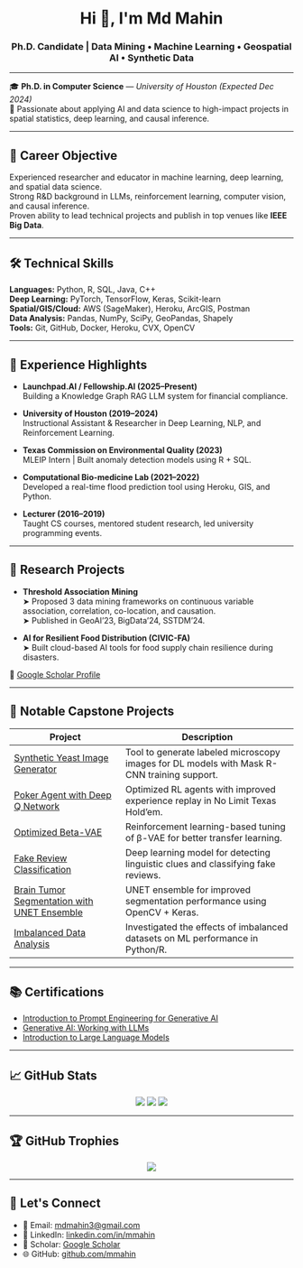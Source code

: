 <h1 align="center">Hi 👋, I'm Md Mahin</h1>
<h3 align="center">Ph.D. Candidate | Data Mining • Machine Learning • Geospatial AI • Synthetic Data</h3>

---

🎓 **Ph.D. in Computer Science** — *University of Houston (Expected Dec 2024)*  
🧠 Passionate about applying AI and data science to high-impact projects in spatial statistics, deep learning, and causal inference.

---

## 🧩 Career Objective

Experienced researcher and educator in machine learning, deep learning, and spatial data science.  
Strong R&D background in LLMs, reinforcement learning, computer vision, and causal inference.  
Proven ability to lead technical projects and publish in top venues like **IEEE Big Data**.

---

## 🛠️ Technical Skills

**Languages:** Python, R, SQL, Java, C++  
**Deep Learning:** PyTorch, TensorFlow, Keras, Scikit-learn  
**Spatial/GIS/Cloud:** AWS (SageMaker), Heroku, ArcGIS, Postman  
**Data Analysis:** Pandas, NumPy, SciPy, GeoPandas, Shapely  
**Tools:** Git, GitHub, Docker, Heroku, CVX, OpenCV  

---

## 💼 Experience Highlights

- **Launchpad.AI / Fellowship.AI (2025–Present)**  
  Building a Knowledge Graph RAG LLM system for financial compliance.

- **University of Houston (2019–2024)**  
  Instructional Assistant & Researcher in Deep Learning, NLP, and Reinforcement Learning.

- **Texas Commission on Environmental Quality (2023)**  
  MLEIP Intern | Built anomaly detection models using R + SQL.

- **Computational Bio-medicine Lab (2021–2022)**  
  Developed a real-time flood prediction tool using Heroku, GIS, and Python.

- **Lecturer (2016–2019)**  
  Taught CS courses, mentored student research, led university programming events.

---

## 🔬 Research Projects

- **Threshold Association Mining**  
  ➤ Proposed 3 data mining frameworks on continuous variable association, correlation, co-location, and causation.  
  ➤ Published in GeoAI’23, BigData’24, SSTDM’24.

- **AI for Resilient Food Distribution (CIVIC-FA)**  
  ➤ Built cloud-based AI tools for food supply chain resilience during disasters.

📄 [Google Scholar Profile](https://scholar.google.com/citations?user=-toQQxYAAAAJ&hl=en)

---

## 🚀 Notable Capstone Projects

| Project | Description |
|--------|-------------|
| [Synthetic Yeast Image Generator](https://github.com/mmahin/synthetic-yeast-cell-image-generator) | Tool to generate labeled microscopy images for DL models with Mask R-CNN training support. |
| [Poker Agent with Deep Q Network](https://github.com/mmahin/Optimizing-Experience-Replay-for-Partially-Observable-Environment-Texas-Hold-em-Poker-and-DQN) | Optimized RL agents with improved experience replay in No Limit Texas Hold’em. |
| [Optimized Beta-VAE](https://github.com/mmahin/Optimized_Beta_VAE) | Reinforcement learning-based tuning of β-VAE for better transfer learning. |
| [Fake Review Classification](https://github.com/mmahin/Detecting-Linguesting-Clues-From-Fake-Reviews-and-Classifying-Fake-Reviews) | Deep learning model for detecting linguistic clues and classifying fake reviews. |
| [Brain Tumor Segmentation with UNET Ensemble](https://github.com/mmahin/A-Deep-Learning-Based-Cascading-Ensemble-for-Brain-Tumor-Segmentation.git) | UNET ensemble for improved segmentation performance using OpenCV + Keras. |
| [Imbalanced Data Analysis](https://github.com/GreenResearchers/Local-Accuracy-of-Classifiers-1.git) | Investigated the effects of imbalanced datasets on ML performance in Python/R. |

---

## 📚 Certifications

- [Introduction to Prompt Engineering for Generative AI](https://www.linkedin.com/learning/certificates/577d57d5156775ef04f6c8536cc922a047a378315f05a6d63a4cca248508052d?trk=share_certificate)
- [Generative AI: Working with LLMs](https://www.linkedin.com/learning/certificates/252c44fca25558b9e92db9e81fa26a7dca1fadbc3f6376f938f25b1a3415ad2e?trk=share_certificate)
- [Introduction to Large Language Models](https://www.linkedin.com/learning/certificates/78a0fb5da953f3b337d7b4d391731d553c2ec7804e9d4d5259326b827e9e7491)

---

## 📈 GitHub Stats

<p align="center">
  <img src="https://github-readme-stats.vercel.app/api?username=mmahin&show_icons=true&theme=radical" />
  <img src="https://github-readme-streak-stats.herokuapp.com/?user=mmahin&theme=radical" />
  <img src="https://github-readme-stats.vercel.app/api/top-langs/?username=mmahin&layout=compact&theme=radical" />
</p>

---

## 🏆 GitHub Trophies

<p align="center">
  <img src="https://github-profile-trophy.vercel.app/?username=mmahin&theme=monokai&no-bg=true&margin-w=10" />
</p>

---

## 🤝 Let's Connect

- 📧 Email: [mdmahin3@gmail.com](mailto:mdmahin3@gmail.com)  
- 💼 LinkedIn: [linkedin.com/in/mmahin](https://www.linkedin.com/in/mmahin)  
- 🔬 Scholar: [Google Scholar](https://scholar.google.com/citations?user=-toQQxYAAAAJ&hl=en)  
- 🌐 GitHub: [github.com/mmahin](https://github.com/mmahin)  
